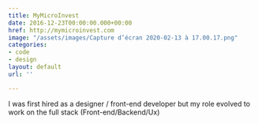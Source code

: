 ```yaml
---
title: MyMicroInvest
date: 2016-12-23T00:00:00.000+00:00
href: http://mymicroinvest.com
image: "/assets/images/Capture d’écran 2020-02-13 à 17.00.17.png"
categories:
- code
- design
layout: default
url: ''

---
```

I was first hired as a designer / front-end developer but my role evolved to work on the full stack (Front-end/Backend/Ux)